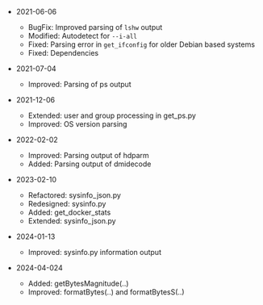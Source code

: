 * 2021-06-06
	* BugFix: Improved parsing of `lshw` output
	* Modified: Autodetect for `--i-all`
	* Fixed: Parsing error in `get_ifconfig` for older Debian based systems
	* Fixed: Dependencies

* 2021-07-04
	* Improved: Parsing of ps output

* 2021-12-06
	* Extended: user and group processing in get_ps.py
	* Improved: OS version parsing

* 2022-02-02
	* Improved: Parsing output of hdparm
	* Added: Parsing output of dmidecode

* 2023-02-10
	* Refactored: sysinfo_json.py
	* Redesigned: sysinfo.py
	* Added: get_docker_stats
	* Extended: sysinfo_json.py

* 2024-01-13
	* Improved: sysinfo.py information output

* 2024-04-024
	* Added: getBytesMagnitude(..)
	* Improved: formatBytes(..) and formatBytesS(..)

